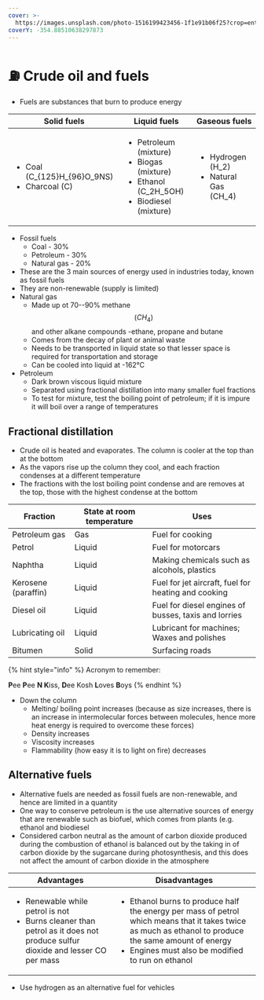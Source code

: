 ```yaml
---
cover: >-
  https://images.unsplash.com/photo-1516199423456-1f1e91b06f25?crop=entropy&cs=tinysrgb&fm=jpg&ixid=MnwxOTcwMjR8MHwxfHNlYXJjaHwzfHxwZXRyb2x8ZW58MHx8fHwxNjYyMTc0ODAy&ixlib=rb-1.2.1&q=80
coverY: -354.88510638297873
---
```


# ⛽ Crude oil and fuels

* Fuels are substances that burn to produce energy

| Solid fuels                                                                                | Liquid fuels                                                                                                                                    | Gaseous fuels                                                                                                   |
| ------------------------------------------------------------------------------------------ | ----------------------------------------------------------------------------------------------------------------------------------------------- | --------------------------------------------------------------------------------------------------------------- |
| <ul><li>Coal <span class="math">(C_{125}H_{96}O_9NS)</span></li><li>Charcoal (C)</li></ul> | <ul><li>Petroleum (mixture)</li><li>Biogas (mixture)</li><li>Ethanol <span class="math">(C_2H_5OH)</span></li><li>Biodiesel (mixture)</li></ul> | <ul><li>Hydrogen <span class="math">(H_2)</span></li><li>Natural Gas <span class="math">(CH_4)</span></li></ul> |

* Fossil fuels
  * Coal - 30%
  * Petroleum - 30%
  * Natural gas - 20%
* These are the 3 main sources of energy used in industries today, known as fossil fuels
* They are non-renewable (supply is limited)
* Natural gas
  * Made up ot 70--90% methane $$(CH_4)$$​and other alkane compounds -ethane, propane and butane
  * Comes from the decay of plant or animal waste
  * Needs to be transported in liquid state so that lesser space is required for transportation and storage
  * Can be cooled into liquid at -162°C
* Petroleum&#x20;
  * Dark brown viscous liquid mixture
  * Separated using fractional distillation into many smaller fuel fractions
  * To test for mixture, test the boiling point of petroleum; if it is impure it will boil over a range of temperatures

## Fractional distillation

* Crude oil is heated and evaporates. The column is cooler at the top than at the bottom
* As the vapors rise up the column they cool, and each fraction condenses at a different temperature
* The fractions with the lost boiling point condense and are removes at the top, those with the highest condense at the bottom

| Fraction            | State at room temperature | Uses                                                 |
| ------------------- | ------------------------- | ---------------------------------------------------- |
| Petroleum gas       | Gas                       | Fuel for cooking                                     |
| Petrol              | Liquid                    | Fuel for motorcars                                   |
| Naphtha             | Liquid                    | Making chemicals such as alcohols, plastics          |
| Kerosene (paraffin) | Liquid                    | Fuel for jet aircraft, fuel for heating and cooking  |
| Diesel oil          | Liquid                    | Fuel for diesel engines of busses, taxis and lorries |
| Lubricating oil     | Liquid                    | Lubricant for machines; Waxes and polishes           |
| Bitumen             | Solid                     | Surfacing roads                                      |

{% hint style="info" %}
Acronym to remember:

**P**ee **P**ee **N K**iss, **D**ee Kosh **L**oves **B**oys
{% endhint %}

* Down the column
  * Melting/ boiling point increases (because as size increases, there is an increase in intermolecular forces between molecules, hence more heat energy is required to overcome these forces)
  * Density increases
  * Viscosity increases
  * Flammability (how easy it is to light on fire) decreases

## Alternative fuels

* Alternative fuels are needed as fossil fuels are non-renewable, and hence are limited in a quantity
* One way to conserve petroleum is the use alternative sources of energy that are renewable such as biofuel, which comes from plants (e.g. ethanol and biodiesel
* Considered carbon neutral as the amount of carbon dioxide produced during the combustion of ethanol is balanced out by the taking in of carbon dioxide by the sugarcane during photosynthesis, and this does not affect the amount of carbon dioxide in the atmosphere

| Advantages                                                                                                                                     | Disadvantages                                                                                                                                                                                                                 |
| ---------------------------------------------------------------------------------------------------------------------------------------------- | ----------------------------------------------------------------------------------------------------------------------------------------------------------------------------------------------------------------------------- |
| <ul><li>Renewable while petrol is not</li><li>Burns cleaner than petrol as it does not produce sulfur dioxide and lesser CO per mass</li></ul> | <ul><li>Ethanol burns to produce half the energy per mass of petrol which means that it takes twice as much as ethanol to produce the same amount of energy</li><li>Engines must also be modified to run on ethanol</li></ul> |

* Use hydrogen as an alternative fuel for vehicles

